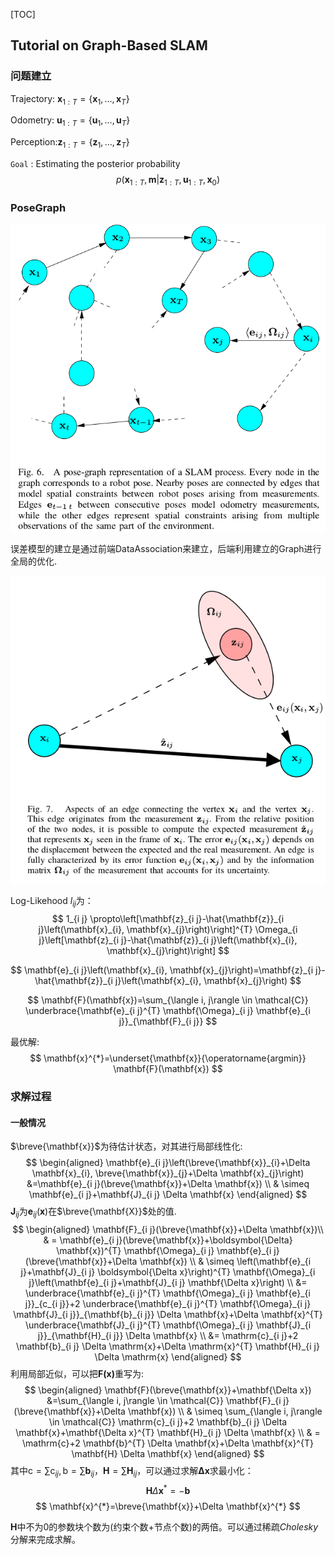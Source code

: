 [TOC]

## Tutorial on Graph-Based SLAM

### 问题建立

Trajectory: $\mathbf{x}_{1 : T}=\left\{\mathbf{x}_{1}, \ldots, \mathbf{x}_{T}\right\}$

Odometry: $\mathbf{u}_{1 : T}=\left\{\mathbf{u}_{1}, \dots, \mathbf{u}_{T}\right\}$

Perception:$\mathbf{z}_{1 : T}=\left\{\mathbf{z}_{1}, \dots, \mathbf{z}_{T}\right\}$

`Goal` : Estimating the posterior probability 
$$
p\left(\mathbf{x}_{1 : T}, \mathbf{m} | \mathbf{z}_{1 : T}, \mathbf{u}_{1 : T}, \mathbf{x}_{0}\right)
$$

### PoseGraph

![](./figures/graph_slam_pose_graph.png)



误差模型的建立是通过前端DataAssociation来建立，后端利用建立的Graph进行全局的优化.

![](./figures/graph_slam_error_model.png)

Log-Likehood $l_{ij}$为：
$$
1_{i j} \propto\left[\mathbf{z}_{i j}-\hat{\mathbf{z}}_{i j}\left(\mathbf{x}_{i}, \mathbf{x}_{j}\right)\right]^{T} \Omega_{i j}\left[\mathbf{z}_{i j}-\hat{\mathbf{z}}_{i j}\left(\mathbf{x}_{i}, \mathbf{x}_{j}\right)\right]
$$

$$
\mathbf{e}_{i j}\left(\mathbf{x}_{i}, \mathbf{x}_{j}\right)=\mathbf{z}_{i j}-\hat{\mathbf{z}}_{i j}\left(\mathbf{x}_{i}, \mathbf{x}_{j}\right)
$$

$$
\mathbf{F}(\mathbf{x})=\sum_{\langle i, j\rangle \in \mathcal{C}} \underbrace{\mathbf{e}_{i j}^{T} \mathbf{\Omega}_{i j} \mathbf{e}_{i j}}_{\mathbf{F}_{i j}}
$$

最优解:
$$
\mathbf{x}^{*}=\underset{\mathbf{x}}{\operatorname{argmin}} \mathbf{F}(\mathbf{x})
$$

### 求解过程

#### 一般情况

$\breve{\mathbf{x}}$为待估计状态，对其进行局部线性化:
$$
\begin{aligned} \mathbf{e}_{i j}\left(\breve{\mathbf{x}}_{i}+\Delta \mathbf{x}_{i}, \breve{\mathbf{x}}_{j}+\Delta \mathbf{x}_{j}\right) &=\mathbf{e}_{i j}(\breve{\mathbf{x}}+\Delta \mathbf{x}) \\ & \simeq \mathbf{e}_{i j}+\mathbf{J}_{i j} \Delta \mathbf{x} \end{aligned}
$$
$\mathbf{J}_{ij}$为$\mathbf{e}_{i j}(\mathbf{x})$在$\breve{\mathbf{X}}$处的值.
$$
\begin{aligned}
\mathbf{F}_{i j}(\breve{\mathbf{x}}+\Delta \mathbf{x})\\
& = \mathbf{e}_{i j}(\breve{\mathbf{x}}+\boldsymbol{\Delta} \mathbf{x})^{T} \mathbf{\Omega}_{i j} \mathbf{e}_{i j}(\breve{\mathbf{x}}+\Delta \mathbf{x}) \\
& \simeq \left(\mathbf{e}_{i j}+\mathbf{J}_{i j} \boldsymbol{\Delta x}\right)^{T} \mathbf{\Omega}_{i j}\left(\mathbf{e}_{i j}+\mathbf{J}_{i j} \mathbf{\Delta x}\right) \\
&= \underbrace{\mathbf{e}_{i j}^{T} \mathbf{\Omega}_{i j} \mathbf{e}_{i j}}_{c_{i j}}+2 \underbrace{\mathbf{e}_{i j}^{T} \mathbf{\Omega}_{i j} \mathbf{J}_{i j}}_{\mathbf{b}_{i j}} \Delta \mathbf{x}+\Delta \mathbf{x}^{T} \underbrace{\mathbf{J}_{i j}^{T} \mathbf{\Omega}_{i j} \mathbf{J}_{i j}}_{\mathbf{H}_{i j}} \Delta \mathbf{x} \\
&=  \mathrm{c}_{i j}+2 \mathbf{b}_{i j} \Delta \mathrm{x}+\Delta \mathrm{x}^{T} \mathbf{H}_{i j} \Delta \mathrm{x}
\end{aligned}
$$
利用局部近似，可以把$\mathbf{F(x)}$重写为:
$$
\begin{aligned}
\mathbf{F}(\breve{\mathbf{x}}+\mathbf{\Delta x}) &=\sum_{\langle i, j\rangle \in \mathcal{C}} \mathbf{F}_{i j}(\breve{\mathbf{x}}+\Delta \mathbf{x}) \\
& \simeq \sum_{\langle i, j\rangle \in \mathcal{C}} \mathrm{c}_{i j}+2 \mathbf{b}_{i j} \Delta \mathbf{x}+\mathbf{\Delta x}^{T} \mathbf{H}_{i j} \Delta \mathbf{x} \\
& = \mathrm{c}+2 \mathbf{b}^{T} \Delta \mathbf{x}+\Delta \mathbf{x}^{T} \mathbf{H} \Delta \mathbf{x}
\end{aligned}
$$
其中$\mathrm{c}=\sum \mathrm{c}_{i j}, \mathrm{b}=\sum \mathbf{b}_{i j}$，$\mathbf{H}=\sum \mathbf{H}_{ij}$，可以通过求解$\mathbf{\Delta x}$求最小化：
$$
\mathbf{H} \Delta \mathbf{x}^{*}=-\mathbf{b}
$$
$$
\mathbf{x}^{*}=\breve{\mathbf{x}}+\Delta \mathbf{x}^{*}
$$

$\mathbf{H}$中不为0的参数块个数为(约束个数+节点个数)的两倍。可以通过稀疏$Cholesky$分解来完成求解。